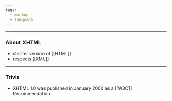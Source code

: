 ```yaml
---
tags:
  - markup
  - language
---
```

---

### About XHTML

- stricter version of [[HTML]]
- respects [[XML]]

---

### Trivia

- XHTML 1.0 was published in January 2000 as a [[W3C]] Recommendation